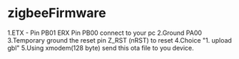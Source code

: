 # zigbeeFirmware

1.ETX - Pin PB01 ERX Pin PB00 connect to your pc
2.Ground PA00 
3.Temporary ground the reset pin Z_RST (nRST) to reset 
4.Choice "1. upload gbl"
5.Using xmodem(128 byte) send this ota file to you device.
